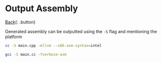 # Output Assembly

[Back](./c-compiler.md){: .button}

Generated assembly can be outputted using the `-S` flag and mentioning the platform

```sh
cc -S main.cpp -mllvm --x86-asm-syntax=intel
```

```sh
gcc -S main.cc -fverbose-asm
```
